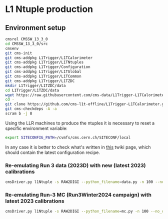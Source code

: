 # L1 Ntuple production

## Environment setup
```bash
cmsrel CMSSW_13_3_0
cd CMSSW_13_3_0/src
cmsenv
git cms-init
git cms-addpkg L1Trigger/L1TCalorimeter
git cms-addpkg L1Trigger/L1TNtuples
git cms-addpkg L1Trigger/Configuration
git cms-addpkg L1Trigger/L1TGlobal
git cms-addpkg L1Trigger/L1TCommon
git cms-addpkg L1Trigger/L1TZDC
mkdir L1Trigger/L1TZDC/data
cd L1Trigger/L1TZDC/data
wget https://raw.githubusercontent.com/cms-data/L1Trigger-L1TCalorimeter/master/zdcLUT_HI_v0_1.txt
cd -
git clone https://github.com/cms-l1t-offline/L1Trigger-L1TCalorimeter.git L1Trigger/L1TCalorimeter/data
git cms-checkdeps -A -a
scram b -j 8 
```

Using the LLR machines to produce the ntuples it is necessary to reset a specific environment variable:
```bash
export SITECONFIG_PATH=/cvmfs/cms.cern.ch/SITECONF/local
```

In any case it is better to check what's written in [this](https://twiki.cern.ch/twiki/bin/view/CMSPublic/SWGuideL1TStage2Instructions) twiki page, which should contain the latest configuration recipe.

### Re-emulating Run 3 data (2023D) with new (latest 2023) calibrations
```bash
cmsDriver.py l1Ntuple -s RAW2DIGI --python_filename=data.py -n 100 --no_output --era=Run3 --data --conditions=130X_dataRun3_Prompt_v4 --customise=L1Trigger/Configuration/customiseReEmul.L1TReEmulFromRAW  --customise=L1Trigger/L1TNtuples/customiseL1Ntuple.L1NtupleRAWEMU --customise=L1Trigger/Configuration/customiseSettings.L1TSettingsToCaloParams_2023_v0_4 --filein=/store/data/Run2023D/EphemeralZeroBias0/RAW/v1/000/370/293/00000/0545057e-416f-49e0-8ffb-fdca37061d4e.root
```

### Re-emulating Run-3 MC (Run3Winter2024 campaign) with latest 2023 calibrations
```bash
cmsDriver.py l1Ntuple -s RAW2DIGI --python_filename=mc.py -n 100 --no_output --era=Run3 --mc --conditions=133X_mcRun3_2024_realistic_v8 --customise=L1Trigger/Configuration/customiseReEmul.L1TReEmulMCFromRAWSimHcalTP --customise=L1Trigger/L1TNtuples/customiseL1Ntuple.L1NtupleRAWEMUGEN_MC --customise=L1Trigger/Configuration/customiseSettings.L1TSettingsToCaloParams_2023_v0_4 --filein=/store/mc/Run3Winter24Digi/SingleNeutrino_Pt-2To20-gun/GEN-SIM-RAW/133X_mcRun3_2024_realistic_v8-v2/2540000/038bda40-23b3-4038-a546-6397626ae3e2.root
```

